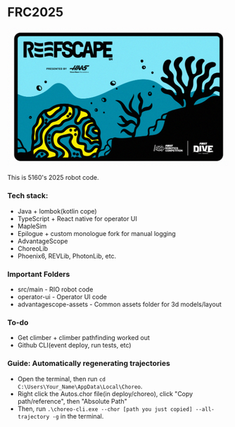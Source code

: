# FRC2025
![img.png](img.png)

This is 5160's 2025 robot code.

### Tech stack:
- Java + lombok(kotlin cope)
- TypeScript + React native for operator UI
- MapleSim
- Epilogue + custom monologue fork for manual logging
- AdvantageScope
- ChoreoLib
- Phoenix6, REVLib, PhotonLib, etc.

### Important Folders
- src/main - RIO robot code
- operator-ui - Operator UI code
- advantagescope-assets - Common assets folder for 3d models/layout

### To-do
- Get climber + climber pathfinding worked out
- Github CLI(event deploy, run tests, etc)

### Guide: Automatically regenerating trajectories
- Open the terminal, then run ```cd C:\Users\Your_Name\AppData\Local\Choreo```.
- Right click the Autos.chor file(in deploy/choreo), click "Copy path/reference", then "Absolute Path" 
- Then, run ```.\choreo-cli.exe --chor [path you just copied] --all-trajectory -g``` in the terminal.